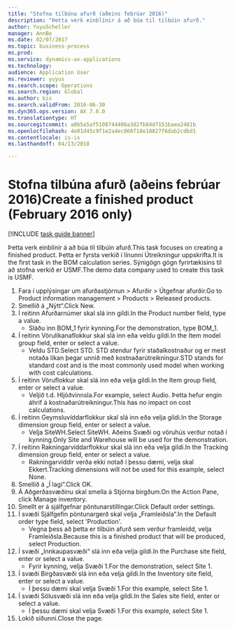 ```yaml
--- 
title: "Stofna tilbúna afurð (aðeins febrúar 2016)"
description: "Þetta verk einblínir á að búa til tilbúin afurð."
author: YuyuScheller
manager: AnnBe
ms.date: 02/07/2017
ms.topic: business-process
ms.prod: 
ms.service: dynamics-ax-applications
ms.technology: 
audience: Application User
ms.reviewer: yuyus
ms.search.scope: Operations
ms.search.region: Global
ms.author: bis
ms.search.validFrom: 2016-06-30
ms.dyn365.ops.version: AX 7.0.0
ms.translationtype: HT
ms.sourcegitcommit: a8b5a5af5108744406a3d2fb84d7151baea2481b
ms.openlocfilehash: 4e01d45c9f1e2a4ec866f18e18827f6dab2cdbd1
ms.contentlocale: is-is
ms.lasthandoff: 04/13/2018

---
```

# <a name="create-a-finished-product-february-2016-only"></a><span data-ttu-id="e9946-103">Stofna tilbúna afurð (aðeins febrúar 2016)</span><span class="sxs-lookup"><span data-stu-id="e9946-103">Create a finished product (February 2016 only)</span></span>

[!INCLUDE [task guide banner](../../includes/task-guide-banner.md)]

<span data-ttu-id="e9946-104">Þetta verk einblínir á að búa til tilbúin afurð.</span><span class="sxs-lookup"><span data-stu-id="e9946-104">This task focuses on creating a finished product.</span></span> <span data-ttu-id="e9946-105">Þetta er fyrsta verkið í línunni Útreikningur uppskrifta.</span><span class="sxs-lookup"><span data-stu-id="e9946-105">It is the first task in the BOM calculation series.</span></span> <span data-ttu-id="e9946-106">Sýnigögn gögn fyrirtækisins til að stofna verkið er USMF.</span><span class="sxs-lookup"><span data-stu-id="e9946-106">The demo data company used to create this task is USMF.</span></span>

1. <span data-ttu-id="e9946-107">Fara í upplýsingar um afurðastjórnun > Afurðir > Útgefnar afurðir.</span><span class="sxs-lookup"><span data-stu-id="e9946-107">Go to Product information management > Products > Released products.</span></span>
2. <span data-ttu-id="e9946-108">Smellið á „Nýtt“.</span><span class="sxs-lookup"><span data-stu-id="e9946-108">Click New.</span></span>
3. <span data-ttu-id="e9946-109">Í reitinn Afurðarnúmer skal slá inn gildi.</span><span class="sxs-lookup"><span data-stu-id="e9946-109">In the Product number field, type a value.</span></span>
    * <span data-ttu-id="e9946-110">Sláðu inn BOM_1 fyrir kynning.</span><span class="sxs-lookup"><span data-stu-id="e9946-110">For the demonstration, type BOM_1.</span></span>  
4. <span data-ttu-id="e9946-111">Í reitinn Vörulíkanaflokkur skal slá inn eða veldu gildi.</span><span class="sxs-lookup"><span data-stu-id="e9946-111">In the Item model group field, enter or select a value.</span></span>
    * <span data-ttu-id="e9946-112">Veldu STD.</span><span class="sxs-lookup"><span data-stu-id="e9946-112">Select STD.</span></span> <span data-ttu-id="e9946-113">STD stendur fyrir staðalkostnaður og er mest notaða líkan þegar unnið með kostnaðarútreikningur.</span><span class="sxs-lookup"><span data-stu-id="e9946-113">STD stands for standard cost and is the most commonly used model when working with cost calculations.</span></span>  
5. <span data-ttu-id="e9946-114">Í reitinn Vöruflokkur skal slá inn eða velja gildi.</span><span class="sxs-lookup"><span data-stu-id="e9946-114">In the Item group field, enter or select a value.</span></span>
    * <span data-ttu-id="e9946-115">Veljið t.d. Hljóðvinnsla.</span><span class="sxs-lookup"><span data-stu-id="e9946-115">For example, select Audio.</span></span> <span data-ttu-id="e9946-116">Þetta hefur engin áhrif á kostnaðarútreikningur.</span><span class="sxs-lookup"><span data-stu-id="e9946-116">This has no impact on cost calculations.</span></span>  
6. <span data-ttu-id="e9946-117">Í reitinn Geymsluvíddarflokkur skal slá inn eða velja gildi.</span><span class="sxs-lookup"><span data-stu-id="e9946-117">In the Storage dimension group field, enter or select a value.</span></span>
    * <span data-ttu-id="e9946-118">Velja SiteWH.</span><span class="sxs-lookup"><span data-stu-id="e9946-118">Select SiteWH.</span></span> <span data-ttu-id="e9946-119">Aðeins Svæði og vöruhús verður notað í kynning.</span><span class="sxs-lookup"><span data-stu-id="e9946-119">Only Site and Warehouse will be used for the demonstration.</span></span>  
7. <span data-ttu-id="e9946-120">Í reitinn Rakningarvíddarflokkur skal slá inn eða velja gildi.</span><span class="sxs-lookup"><span data-stu-id="e9946-120">In the Tracking dimension group field, enter or select a value.</span></span>
    * <span data-ttu-id="e9946-121">Rakningarvíddir verða ekki notað í þessu dæmi, velja skal Ekkert.</span><span class="sxs-lookup"><span data-stu-id="e9946-121">Tracking dimensions will not be used for this example, select None.</span></span>  
8. <span data-ttu-id="e9946-122">Smellið á „Í lagi“.</span><span class="sxs-lookup"><span data-stu-id="e9946-122">Click OK.</span></span>
9. <span data-ttu-id="e9946-123">Á Aðgerðasvæðinu skal smella á Stjórna birgðum.</span><span class="sxs-lookup"><span data-stu-id="e9946-123">On the Action Pane, click Manage inventory.</span></span>
10. <span data-ttu-id="e9946-124">Smellt er á sjálfgefnar pöntunarstillingar.</span><span class="sxs-lookup"><span data-stu-id="e9946-124">Click Default order settings.</span></span>
11. <span data-ttu-id="e9946-125">Í svæði Sjálfgefin pöntunargerð skal velja „Framleiðsla“.</span><span class="sxs-lookup"><span data-stu-id="e9946-125">In the Default order type field, select 'Production'.</span></span>
    * <span data-ttu-id="e9946-126">Vegna þess að þetta er tilbúin afurð sem verður framleidd, velja Framleiðsla.</span><span class="sxs-lookup"><span data-stu-id="e9946-126">Because this is a finished product that will be produced, select Production.</span></span>  
12. <span data-ttu-id="e9946-127">Í svæði „Innkaupasvæði“ slá inn eða velja gildi.</span><span class="sxs-lookup"><span data-stu-id="e9946-127">In the Purchase site field, enter or select a value.</span></span>
    * <span data-ttu-id="e9946-128">Fyrir kynning, velja Svæði 1.</span><span class="sxs-lookup"><span data-stu-id="e9946-128">For the demonstration, select Site 1.</span></span>  
13. <span data-ttu-id="e9946-129">Í svæði Birgðasvæði slá inn eða velja gildi.</span><span class="sxs-lookup"><span data-stu-id="e9946-129">In the Inventory site field, enter or select a value.</span></span>
    * <span data-ttu-id="e9946-130">Í þessu dæmi skal velja Svæði 1.</span><span class="sxs-lookup"><span data-stu-id="e9946-130">For this example, select Site 1.</span></span>  
14. <span data-ttu-id="e9946-131">Í svæði Sölusvæði slá inn eða velja gildi.</span><span class="sxs-lookup"><span data-stu-id="e9946-131">In the Sales site field, enter or select a value.</span></span>
    * <span data-ttu-id="e9946-132">Í þessu dæmi skal velja Svæði 1.</span><span class="sxs-lookup"><span data-stu-id="e9946-132">For this example, select Site 1.</span></span>  
15. <span data-ttu-id="e9946-133">Lokið síðunni.</span><span class="sxs-lookup"><span data-stu-id="e9946-133">Close the page.</span></span>


